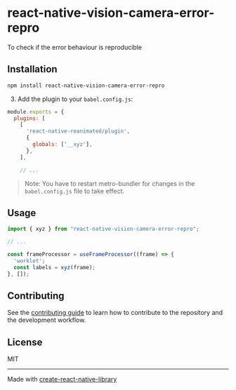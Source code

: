 # react-native-vision-camera-error-repro

To check if the error behaviour is reproducible

## Installation

```sh
npm install react-native-vision-camera-error-repro
```

3. Add the plugin to your `babel.config.js`:

```js
module.exports = {
  plugins: [
    [
      'react-native-reanimated/plugin',
      {
        globals: ['__xyz'],
      },
    ],

    // ...
```

> Note: You have to restart metro-bundler for changes in the `babel.config.js` file to take effect.

## Usage

```js
import { xyz } from "react-native-vision-camera-error-repro";

// ...

const frameProcessor = useFrameProcessor((frame) => {
  'worklet';
  const labels = xyz(frame);
}, []);
```

## Contributing

See the [contributing guide](CONTRIBUTING.md) to learn how to contribute to the repository and the development workflow.

## License

MIT

---

Made with [create-react-native-library](https://github.com/callstack/react-native-builder-bob)
